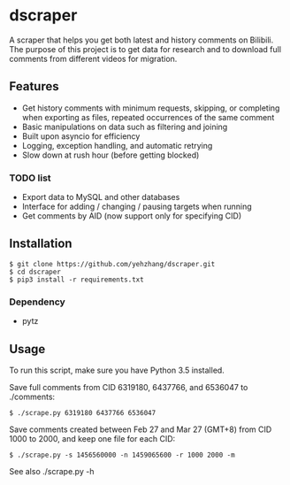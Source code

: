 # dscraper
A scraper that helps you get both latest and history comments on Bilibili. The purpose of this project is to get data for research and to download full comments from different videos for migration. 

## Features
+ Get history comments with minimum requests, skipping, or completing when exporting as files, repeated occurrences of the same comment
+ Basic manipulations on data such as filtering and joining
+ Built upon asyncio for efficiency
+ Logging, exception handling, and automatic retrying
+ Slow down at rush hour (before getting blocked)

### TODO list
+ Export data to MySQL and other databases
+ Interface for adding / changing / pausing targets when running
+ Get comments by AID (now support only for specifying CID)

## Installation
```
$ git clone https://github.com/yehzhang/dscraper.git
$ cd dscraper
$ pip3 install -r requirements.txt
```

### Dependency
+ pytz

## Usage
To run this script, make sure you have Python 3.5 installed.

Save full comments from CID 6319180, 6437766, and 6536047 to ./comments:
```
$ ./scrape.py 6319180 6437766 6536047
```

Save comments created between Feb 27 and Mar 27 (GMT+8) from CID 1000 to 2000, and keep one file for each CID:
```
$ ./scrape.py -s 1456560000 -n 1459065600 -r 1000 2000 -m
```

See also ./scrape.py -h
